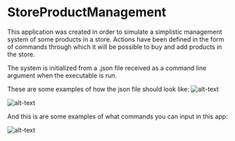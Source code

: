 # StoreProductManagement

This application was created in order to simulate a simplistic management system of some products in a store.
Actions have been defined in the form of commands through which it will be possible to buy and add products in the store.

The system is initialized from a .json file received as a command line argument when the executable is run.

These are some examples of how the json file should look like:
![alt-text](https://i.ibb.co/k3TXcNV/image.png)

![alt-text](https://i.ibb.co/fxK9zTy/image.png)

And this is are some examples of what commands you can input in this app:

![alt-text](https://i.ibb.co/6gB7g3Z/image.png)
